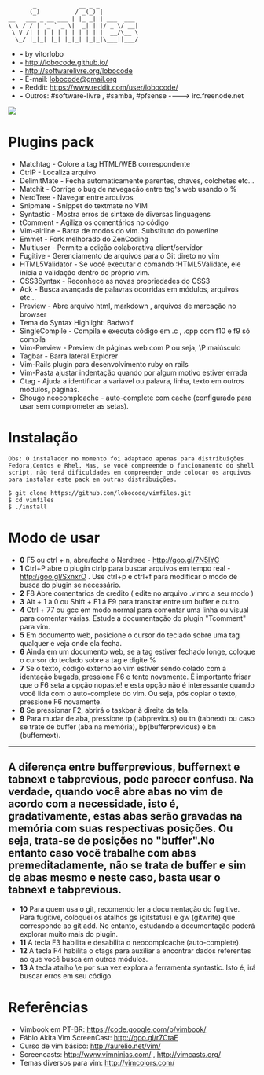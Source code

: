 ```
       _            __ _ _           
      (_)          / _(_) |          
__   ___ _ __ ___ | |_ _| | ___  ___ 
\ \ / / | '_ ` _ \|  _| | |/ _ \/ __|
 \ V /| | | | | | | | | | |  __/\__ \
  \_/ |_|_| |_| |_|_| |_|_|\___||___/

```

* **-** by vitorlobo
* **-** http://lobocode.github.io/
* **-** http://softwarelivre.org/lobocode
* **-** E-mail: lobocode@gmail.org
* **-** Reddit: https://www.reddit.com/user/lobocode/
* **-** Outros: #software-livre , #samba, #pfsense  ----> irc.freenode.net

<img src="https://raw.githubusercontent.com/lobocode/vimfiles/master/myvim.png" />
</p>

# Plugins pack #

* Matchtag - Colore a tag HTML/WEB correspondente
* CtrlP - Localiza arquivo
* DelimitMate - Fecha automaticamente parentes, chaves, colchetes etc...
* Matchit - Corrige o bug de navegação entre tag's web usando o %
* NerdTree - Navegar entre arquivos
* Snipmate - Snippet do textmate no VIM
* Syntastic - Mostra erros de sintaxe de diversas linguagens
* tComment - Agiliza os comentários no código
* Vim-airline - Barra de modos do vim. Substituto do powerline
* Emmet - Fork melhorado do ZenCoding
* Multiuser - Permite a edição colaborativa client/servidor
* Fugitive - Gerenciamento de arquivos para o Git direto no vim
* HTML5Validator - Se você executar o comando :HTML5Validate, ele inicia a validação dentro do próprio vim.
* CSS3Syntax - Reconhece as novas propriedades do CSS3
* Ack - Busca avançada de palavras ocorridas em módulos, arquivos etc...
* Preview - Abre arquivo html, markdown , arquivos de marcação no browser
* Tema do Syntax Highlight: Badwolf
* SingleCompile - Compila e executa código em .c , .cpp com f10 e f9 só compila
* Vim-Preview - Preview de páginas web com <leader>P ou seja, \P maiúsculo 
* Tagbar - Barra lateral Explorer
* Vim-Rails plugin para desenvolvimento ruby on rails
* Vim-Pasta ajustar indentação quando por algum motivo estiver errada
* Ctag - Ajuda a identificar a variável ou palavra, linha, texto em outros módulos, páginas.
* Shougo neocomplcache - auto-complete com cache (configurado para usar sem comprometer as setas).
 
# Instalação 
```shell
Obs: O instalador no momento foi adaptado apenas para distribuições Fedora,Centos e Rhel. Mas, se você compreende o funcionamento do shell script, não terá dificuldades em compreender onde colocar os arquivos para instalar este pack em outras distribuições.

$ git clone https://github.com/lobocode/vimfiles.git
$ cd vimfiles
$ ./install                    
```
 


# Modo de usar #

* **0** F5 ou ctrl + n,  abre/fecha o Nerdtree - http://goo.gl/7N5lYC
* **1** Ctrl+P abre o plugin ctrlp para buscar arquivos em tempo real - http://goo.gl/SxnxrO . Use ctrl+p e ctrl+f para modificar o modo de busca do plugin se necessário.
* **2** F8 Abre comentarios de credito ( edite no arquivo .vimrc a seu modo )
* **3** Alt + 1 à 0 ou Shift + F1 á F9 para transitar entre um buffer e outro.
* **4** Ctrl + 77 ou gcc em modo normal para comentar uma linha ou visual para comentar várias. Estude a documentação do plugin "Tcomment" para vim.
* **5** Em documento web, posicione o cursor do teclado sobre uma tag qualquer e veja onde ela fecha.
* **6** Ainda em um documento web, se a tag estiver fechado longe, coloque o cursor do teclado sobre a tag e digite %
* **7** Se o texto, código externo ao vim estiver sendo colado com a identação bugada, pressione F6 e tente novamente. É importante frisar que o F6 seta a opção nopaste! e esta opção não é interessante quando você lida com o auto-complete do vim. Ou seja, pós copiar o texto, pressione F6 novamente.
* **8** Se pressionar F2, abrirá o taskbar à direita da tela.
* **9** Para mudar de aba, pressione tp (tabprevious) ou tn (tabnext) ou caso se trate de buffer (aba na memória), bp(bufferprevious) e bn (buffernext).

---
A diferença entre bufferprevious, buffernext e tabnext e tabprevious, pode parecer confusa. Na verdade, quando você abre abas no vim de acordo com a necessidade, isto é, gradativamente, estas abas serão gravadas na memória com suas respectivas posições. Ou seja, trata-se de posições no "buffer".No entanto caso você trabalhe com abas premeditadamente, não se trata de buffer e sim de abas mesmo e neste caso, basta usar o tabnext e tabprevious.
---

* **10** Para quem usa o git, recomendo ler a documentação do fugitive. Para fugitive, coloquei os atalhos gs (gitstatus) e gw (gitwrite) que corresponde ao git add. No entanto, estudando a documentação poderá explorar muito mais do plugin.
* **11** A tecla F3 habilita e desabilita o neocomplcache (auto-complete).
* **12** A tecla F4 habilita o ctags para auxiliar a encontrar dados referentes ao que você busca em outros módulos.
* **13** A tecla atalho \e por sua vez explora a ferramenta syntastic. Isto é, irá buscar erros em seu código.
 
# Referências #

* Vimbook em PT-BR: https://code.google.com/p/vimbook/
* Fábio Akita Vim ScreenCast: http://goo.gl/r7CtaF
* Curso de vim básico: http://aurelio.net/vim/
* Screencasts: http://www.vimninjas.com/ , http://vimcasts.org/
* Temas diversos para vim: http://vimcolors.com/ 
